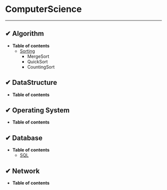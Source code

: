 # ComputerScience
---

## ✔ Algorithm
- **Table of contents**
  -  [Sorting](Algorithm/README.md)
     -  MergeSort
     -  QuickSort
     -  CountingSort


## ✔ DataStructure
- **Table of contents**


## ✔ Operating System
- **Table of contents**


## ✔ Database
- **Table of contents**
  - [SQL](Database/SQL/README.md)

## ✔ Network
- **Table of contents**
